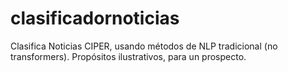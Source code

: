 # clasificadornoticias

Clasifica Noticias CIPER, usando métodos de NLP tradicional (no transformers).
Propósitos ilustrativos, para un prospecto.
